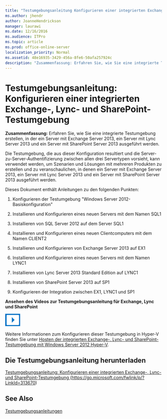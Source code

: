 ```yaml
---
title: "Testumgebungsanleitung Konfigurieren einer integrierten Exchange-, Lync- und SharePoint-Testumgebung"
ms.author: jhendr
author: JoanneHendrickson
manager: laurawi
ms.date: 12/16/2016
ms.audience: ITPro
ms.topic: article
ms.prod: office-online-server
localization_priority: Normal
ms.assetid: 48e16935-3429-456a-8fe6-50afa257924c
description: "Zusammenfassung: Erfahren Sie, wie Sie eine integrierte Testumgebung erstellen, in der ein Server mit Exchange Server 2013, ein Server mit Lync Server 2013 und ein Server mit SharePoint Server 2013 ausgeführt werden."
---
```


# Testumgebungsanleitung: Konfigurieren einer integrierten Exchange-, Lync- und SharePoint-Testumgebung

 **Zusammenfassung:** Erfahren Sie, wie Sie eine integrierte Testumgebung erstellen, in der ein Server mit Exchange Server 2013, ein Server mit Lync Server 2013 und ein Server mit SharePoint Server 2013 ausgeführt werden.
  
Die Testumgebung, die aus dieser Konfiguration resultiert und die Server-zu-Server-Authentifizierung zwischen allen drei Servertypen vorsieht, kann verwendet werden, um Szenarien und Lösungen mit mehreren Produkten zu erstellen und zu veranschaulichen, in denen ein Server mit Exchange Server 2013, ein Server mit Lync Server 2013 und ein Server mit SharePoint Server 2013 ausgeführt werden.
  
Dieses Dokument enthält Anleitungen zu den folgenden Punkten:
  
1. Konfigurieren der Testumgebung "Windows Server 2012-Basiskonfiguration"
    
2. Installieren und Konfigurieren eines neuen Servers mit dem Namen SQL1
    
3. Installieren von SQL Server 2012 auf dem Server SQL1
    
4. Installieren und Konfigurieren eines neuen Clientcomputers mit dem Namen CLIENT2
    
5. Installieren und Konfigurieren von Exchange Server 2013 auf EX1
    
6. Installieren und Konfigurieren eines neuen Servers mit dem Namen LYNC1
    
7. Installieren von Lync Server 2013 Standard Edition auf LYNC1
    
8. Installieren von SharePoint Server 2013 auf SP1
    
9. Konfigurieren der Integration zwischen EX1, LYNC1 und SP1
    
**Ansehen des Videos zur Testumgebungsanleitung für Exchange, Lync und SharePoint**

![Videosymbol (Wiedergabetaste)](images/mod_icon_video_M.png)
  
Weitere Informationen zum Konfigurieren dieser Testumgebung in Hyper-V finden Sie unter [Hosten der integrierten Exchange-, Lync- und SharePoint-Testumgebung mit Windows Server 2012 Hyper-V](https://social.technet.microsoft.com/wiki/contents/articles/18483.hosting-the-integrated-exchange-lync-and-sharepoint-test-lab-with-windows-server-2012-hyper-v.aspx).
  
## Die Testumgebungsanleitung herunterladen

[Testumgebungsanleitung: Konfigurieren einer integrierten Exchange-, Lync- und SharePoint-Testumgebung ](https://go.microsoft.com/fwlink/p/?LinkId=313670) (https://go.microsoft.com/fwlink/p/?LinkId=313670)
  
## See Also

#### 

[Testumgebungsanleitungen](https://go.microsoft.com/fwlink/p/?LinkId=202817)


